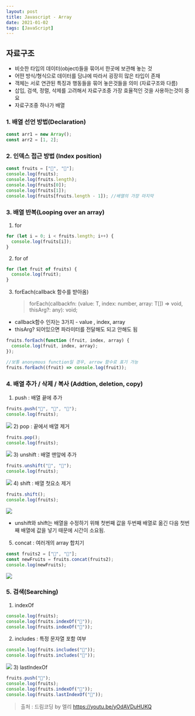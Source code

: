 ```yaml
---
layout: post
title: Javascript - Array
date: 2021-01-02
tags: [JavaScript]
---
```


## 자료구조

- 비슷한 타입의 데이터(object)들을 묶어서 한곳에 보관해 놓는 것
- 어떤 방식/형식으로 데이터를 담냐에 따라서 굉장히 많은 타입이 존재
- 객체는 서로 연관된 특징과 행동들을 묶어 놓은것들을 의미 (자료구조와 다름)
- 삽입, 검색, 정렬, 삭제를 고려해서 자료구조중 가장 효율적인 것을 사용하는것이 중요
- 자료구조중 하나가 배열

### 1. 배열 선언 방법(Declaration)

```jsx
const arr1 = new Array();
const arr2 = [1, 2];
```

### 2. 인덱스 접근 방법 (Index position)

```jsx
const fruits = ["🍎", "🍌"];
console.log(fruits);
console.log(fruits.length);
console.log(fruits[0]);
console.log(fruits[1]);
console.log(fruits[fruits.length - 1]); //배열의 가장 마지막
```

### 3. 배열 반복(Looping over an array)

1. for

```jsx
for (let i = 0; i < fruits.length; i++) {
  console.log(fruits[i]);
}
```

2. for of

```jsx
for (let fruit of fruits) {
  console.log(fruit);
}
```

3. forEach(callback 함수를 받아옴)
   > forEach(callbackfn: (value: T, index: number, array: T[]) => void, thisArg?: any): void;

- callback함수 인자는 3가지 - value , index, array
- thisArg? 되어있으면 파라미터를 전달해도 되고 안해도 됨

```jsx
fruits.forEach(function (fruit, index, array) {
  console.log(fruit, index, array);
});

//보통 anonymous function일 경우, arrow 함수로 표기 가능
fruits.forEach((fruit) => console.log(fruit));
```

### 4. 배열 추가 / 삭제 / 복사 (Addtion, deletion, copy)

1. push : 배열 끝에 추가

```jsx
fruits.push("🍋", "🍇", "🍓");
console.log(fruits);
```

![](https://images.velog.io/images/hyehye/post/eb8c4f95-a904-492a-afe3-176d448fbb64/%EC%8A%A4%ED%81%AC%EB%A6%B0%EC%83%B7%202020-12-30%20%EC%98%A4%EC%A0%84%2011.56.18.png) 2) pop : 끝에서 배열 제거

```jsx
fruits.pop();
console.log(fruits);
```

![](https://images.velog.io/images/hyehye/post/1fb857f7-ffbb-4fdb-972b-eebc05a724a0/%EC%8A%A4%ED%81%AC%EB%A6%B0%EC%83%B7%202020-12-30%20%EC%98%A4%EC%A0%84%2011.56.27.png) 3) unshift : 배열 맨앞에 추가

```jsx
fruits.unshift("🍒", "🍑");
console.log(fruits);
```

![](https://images.velog.io/images/hyehye/post/a54ff487-dc0c-4cf8-b0f2-ad10565e1032/%EC%8A%A4%ED%81%AC%EB%A6%B0%EC%83%B7%202020-12-30%20%EC%98%A4%EC%A0%84%2011.56.57.png) 4) shift : 배열 첫요소 제거

```jsx
fruits.shift();
console.log(fruits);
```

![](https://images.velog.io/images/hyehye/post/eee9162c-10e6-443f-ab2d-5267f46efb39/%EC%8A%A4%ED%81%AC%EB%A6%B0%EC%83%B7%202020-12-30%20%EC%98%A4%EC%A0%84%2011.57.14.png)

- unshift와 shift는 배열을 수정하기 위해 첫번째 값을 두번째 배열로 옮긴 다음 첫번째 배열에 값을 넣기 때문에 시간이 소요됨.

5. concat : 여러개의 array 합치기

```jsx
const fruits2 = ["🍊", "🍍"];
const newFruits = fruits.concat(fruits2);
console.log(newFruits);
```

![](https://images.velog.io/images/hyehye/post/64b2d634-da55-4a27-b554-91f0a11e5d4a/%EC%8A%A4%ED%81%AC%EB%A6%B0%EC%83%B7%202020-12-30%20%EC%98%A4%EC%A0%84%2011.57.31.png)

### 5. 검색(Searching)

1. indexOf

```jsx
console.log(fruits);
console.log(fruits.indexOf("🥝"));
console.log(fruits.indexOf("🍇"));
```

2. includes : 특정 문자열 포함 여부

```jsx
console.log(fruits.includes("🍋"));
console.log(fruits.includes("🍎"));
```

![](https://images.velog.io/images/hyehye/post/59fb748b-cdfa-4427-bdc3-a33df30b03e0/%EC%8A%A4%ED%81%AC%EB%A6%B0%EC%83%B7%202020-12-30%20%EC%98%A4%EC%A0%84%2011.57.49.png) 3) lastIndexOf

```jsx
fruits.push("🍑");
console.log(fruits);
console.log(fruits.indexOf("🍑"));
console.log(fruits.lastIndexOf("🍑"));
```

> 출처 : 드림코딩 by 엘리 https://youtu.be/yOdAVDuHUKQ
